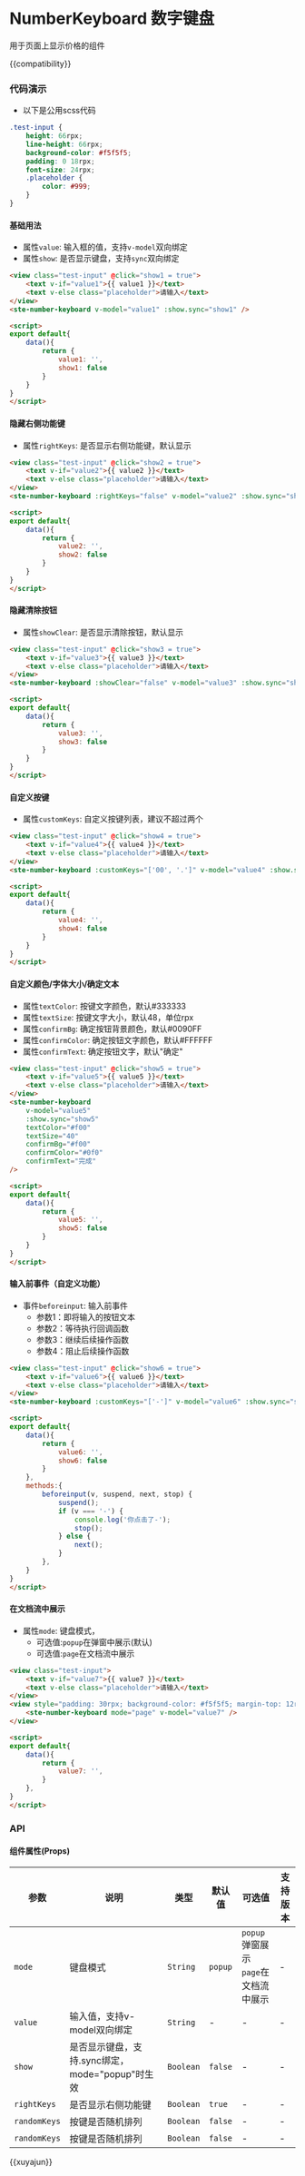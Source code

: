 # NumberKeyboard 数字键盘

用于页面上显示价格的组件

{{compatibility}}

### 代码演示
- 以下是公用scss代码
```scss
.test-input {
	height: 66rpx;
	line-height: 66rpx;
	background-color: #f5f5f5;
	padding: 0 18rpx;
	font-size: 24rpx;
	.placeholder {
		color: #999;
	}
}
```

#### 基础用法
- 属性`value`: 输入框的值，支持`v-model`双向绑定
- 属性`show`: 是否显示键盘，支持`sync`双向绑定
```html
<view class="test-input" @click="show1 = true">
	<text v-if="value1">{{ value1 }}</text>
	<text v-else class="placeholder">请输入</text>
</view>
<ste-number-keyboard v-model="value1" :show.sync="show1" />

<script>
export default{
	data(){
		return {
			value1: '',
			show1: false
		}
	}
}
</script>
```
#### 隐藏右侧功能键
- 属性`rightKeys`: 是否显示右侧功能键，默认显示
```html
<view class="test-input" @click="show2 = true">
	<text v-if="value2">{{ value2 }}</text>
	<text v-else class="placeholder">请输入</text>
</view>
<ste-number-keyboard :rightKeys="false" v-model="value2" :show.sync="show2" />

<script>
export default{
	data(){
		return {
			value2: '',
			show2: false
		}
	}
}
</script>
```
#### 隐藏清除按钮
- 属性`showClear`: 是否显示清除按钮，默认显示
```html
<view class="test-input" @click="show3 = true">
	<text v-if="value3">{{ value3 }}</text>
	<text v-else class="placeholder">请输入</text>
</view>
<ste-number-keyboard :showClear="false" v-model="value3" :show.sync="show3" />

<script>
export default{
	data(){
		return {
			value3: '',
			show3: false
		}
	}
}
</script>
```
#### 自定义按键
- 属性`customKeys`: 自定义按键列表，建议不超过两个
```html
<view class="test-input" @click="show4 = true">
	<text v-if="value4">{{ value4 }}</text>
	<text v-else class="placeholder">请输入</text>
</view>
<ste-number-keyboard :customKeys="['00', '.']" v-model="value4" :show.sync="show4" />

<script>
export default{
	data(){
		return {
			value4: '',
			show4: false
		}
	}
}
</script>
```

#### 自定义颜色/字体大小/确定文本
- 属性`textColor`: 按键文字颜色，默认#333333
- 属性`textSize`: 按键文字大小，默认48，单位rpx
- 属性`confirmBg`: 确定按钮背景颜色，默认#0090FF
- 属性`confirmColor`: 确定按钮文字颜色，默认#FFFFFF
- 属性`confirmText`: 确定按钮文字，默认"确定"
```html
<view class="test-input" @click="show5 = true">
	<text v-if="value5">{{ value5 }}</text>
	<text v-else class="placeholder">请输入</text>
</view>
<ste-number-keyboard
	v-model="value5"
	:show.sync="show5"
	textColor="#f00"
	textSize="40"
	confirmBg="#f00"
	confirmColor="#0f0"
	confirmText="完成"
/>

<script>
export default{
	data(){
		return {
			value5: '',
			show5: false
		}
	}
}
</script>
```
#### 输入前事件（自定义功能）
- 事件`beforeinput`: 输入前事件
	- 参数1：即将输入的按钮文本
	- 参数2：等待执行回调函数
	- 参数3：继续后续操作函数
	- 参数4：阻止后续操作函数

```html
<view class="test-input" @click="show6 = true">
	<text v-if="value6">{{ value6 }}</text>
	<text v-else class="placeholder">请输入</text>
</view>
<ste-number-keyboard :customKeys="['-']" v-model="value6" :show.sync="show6" @beforeinput="beforeinput" />

<script>
export default{
	data(){
		return {
			value6: '',
			show6: false
		}
	},
	methods:{
		beforeinput(v, suspend, next, stop) {
			suspend();
			if (v === '-') {
				console.log('你点击了-');
				stop();
			} else {
				next();
			}
		},
	}
}
</script>
```
#### 在文档流中展示
- 属性`mode`: 键盘模式，
	- 可选值:`popup`在弹窗中展示(默认)
	- 可选值:`page`在文档流中展示

```html
<view class="test-input">
	<text v-if="value7">{{ value7 }}</text>
	<text v-else class="placeholder">请输入</text>
</view>
<view style="padding: 30rpx; background-color: #f5f5f5; margin-top: 12rpx">
	<ste-number-keyboard mode="page" v-model="value7" />
</view>

<script>
export default{
	data(){
		return {
			value7: '',
		}
	},
}
</script>
```
### API
#### 组件属性(Props)

| 参数				| 说明																						| 类型				| 默认值		| 可选值																		| 支持版本	|
| ---					| ---																						| ---				| ---			| ---																			| ---			|
| `mode`			| 键盘模式																				| `String`	| `popup`	| `popup`弹窗展示<br/>`page`在文档流中展示	| -				|
| `value`			| 输入值，支持v-model双向绑定											| `String`	| -				|	-																				| -				|
| `show`			| 是否显示键盘，支持.sync绑定，mode="popup"时生效	| `Boolean`	| `false`	|	-																				| -				|
| `rightKeys`	| 是否显示右侧功能键															| `Boolean`	| `true`	|	-																				| -				|
| `randomKeys`| 按键是否随机排列																| `Boolean`	| `false`	|	-																				| -				|
| `randomKeys`| 按键是否随机排列																| `Boolean`	| `false`	|	-																				| -				|


{{xuyajun}}
